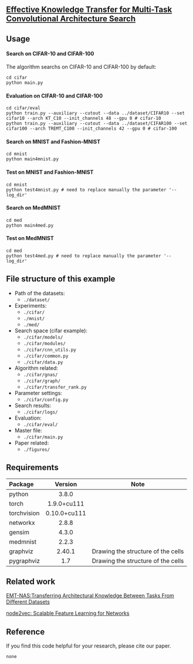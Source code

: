 ## [Effective Knowledge Transfer for Multi-Task Convolutional Architecture Search](http://none)

## Usage

#### Search on CIFAR-10 and CIFAR-100
The algorithm searchs on CIFAR-10 and CIFAR-100 by default:
```
cd cifar
python main.py 
```

#### Evaluation on CIFAR-10 and CIFAR-100
```
cd cifar/eval
python train.py --auxiliary --cutout --data ../dataset/CIFAR10 --set cifar10 --arch KT_C10 --init_channels 48 --gpu 0 # cifar-10
python train.py --auxiliary --cutout --data ../dataset/CIFAR100 --set cifar100 --arch TREMT_C100 --init_channels 42 --gpu 0 # cifar-100
```

#### Search on MNIST and Fashion-MNIST
```
cd mnist
python main4mnist.py 
```

#### Test on MNIST and Fashion-MNIST
```
cd mnist
python test4mnist.py # need to replace manually the parameter '--log_dir'
```

#### Search on MedMNIST
```
cd med
python main4med.py 
```

#### Test on MedMNIST
```
cd med
python test4med.py # need to replace manually the parameter '--log_dir'
```

## File structure of this example
+ Path of the datasets:
  - `./dataset/`
+ Experiments:
  - `./cifar/`
  - `./mnist/`
  - `./med/`
+ Search space (cifar example):
  - `./cifar/models/`
  - `./cifar/modules/`
  - `./cifar/cnn_utils.py`
  - `./cifar/common.py`
  - `./cifar/data.py`
+ Algorithm related:
  - `./cifar/gnas/`
  - `./cifar/graph/`
  - `./cifar/transfer_rank.py`
+ Parameter settings:
  - `./cifar/config.py`
+ Search results:
  - `./cifar/logs/`
+ Evaluation:
  - `./cifar/eval/`
+ Master file:
  - `./cifar/main.py`
+ Paper related:
  - `./figures/`
 
## Requirements
| Package   | Version  |  Note|
| :------------- | :----------: | :----------: | 
| python |   3.8.0   | 
| torch |   1.9.0+cu111   | 
| torchvision  |    0.10.0+cu111     |
| networkx | 2.8.8 |
| gensim | 4.3.0 |  
| medmnist |   2.2.3   | 
| graphviz   | 2.40.1 | Drawing the structure of the cells |
| pygraphviz | 1.7 | Drawing the structure of the cells |



## Related work

[EMT-NAS:Transferring Architectural Knowledge Between Tasks From Different Datasets](https://github.com/PengLiao12/EMT-NAS)

[node2vec: Scalable Feature Learning for Networks](https://github.com/aditya-grover/node2vec)


## Reference
If you find this code helpful for your research, please cite our paper.
```
none
```
